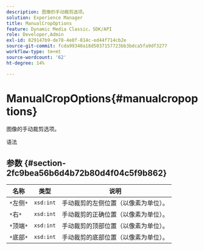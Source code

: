 ```yaml
---
description: 图像的手动裁剪选项。
solution: Experience Manager
title: ManualCropOptions
feature: Dynamic Media Classic，SDK/API
role: Developer,Admin
exl-id: 829147b9-de78-4e8f-814c-ed44f714cb2e
source-git-commit: fcda99340a18d5037157723bb3bdca5fa9df3277
workflow-type: tm+mt
source-wordcount: '62'
ht-degree: 14%

---
```


# ManualCropOptions{#manualcropoptions}

图像的手动裁剪选项。

语法

## 参数 {#section-2fc9bea56b6d4b72b80d4f04c5f9b862}

| 名称 | 类型 | 说明 |
|---|---|---|
| `*`左侧`*` | `xsd:int` | 手动裁剪的左侧位置（以像素为单位）。 |
| `*`右`*` | `xsd:int` | 手动裁剪的正确位置（以像素为单位）。 |
| `*`顶端`*` | `xsd:int` | 手动裁剪的顶部位置（以像素为单位）。 |
| `*`底部`*` | `xsd:int` | 手动裁剪的底部位置（以像素为单位）。 |
